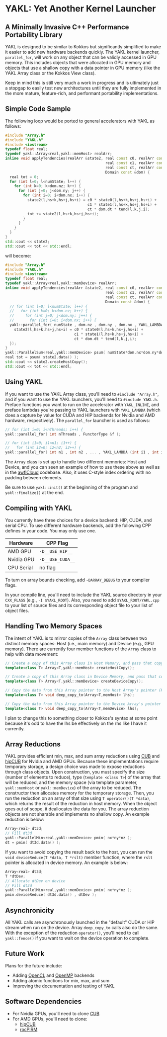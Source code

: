 # YAKL: Yet Another Kernel Launcher
## A Minimally Invasive C++ Performance Portability Library

YAKL is designed to be similar to Kokkos but significantly simplified to make it easier to add new hardware backends quickly. The YAKL kernel launcher, `parallel_for`, will work on any object that can be validly accessed in GPU memory. This includes objects that were allocated in GPU memory and objects that use a shallow copy with a data pointer in GPU memory (like the YAKL Array class or the Kokkos View class).

Keep in mind this is still very much a work in progress and is ultimately just a stopgap to easily test new architectures until they are fully implemented in the more mature, feature-rich, and performant portability implementations.

## Simple Code Sample

The following loop would be ported to general accelerators with YAKL as follows:

```C++
#include "Array.h"
#include "YAKL.h"
#include <iostream>
typedef float real;
typedef yakl::Array<real,yakl::memHost> realArr;
inline void applyTendencies(realArr &state2, real const c0, realArr const &state0,
                                             real const c1, realArr const &state1,
                                             real const ct, realArr const &tend,
                                             Domain const &dom) {
  real tot = 0;
  for (int l=0; l<numState; l++) {
    for (int k=0; k<dom.nz; k++) {
      for (int j=0; j<dom.ny; j++) {
        for (int i=0; i<dom.nx; i++) {
          state2(l,hs+k,hs+j,hs+i) = c0 * state0(l,hs+k,hs+j,hs+i) +
                                     c1 * state1(l,hs+k,hs+j,hs+i) +
                                     ct * dom.dt * tend(l,k,j,i);
          tot += state2(l,hs+k,hs+j,hs+i);
        }
      }
    }
  }
}
std::cout << state2;
std::cout << tot << std::endl;
```

will become:


```C++
#include "Array.h"
#include "YAKL.h"
#include <iostream>
typedef float real;
typedef yakl::Array<real,yakl::memDevice> realArr;
inline void applyTendencies(realArr &state2, real const c0, realArr const &state0,
                                             real const c1, realArr const &state1,
                                             real const ct, realArr const &tend,
                                             Domain const &dom) {
  // for (int l=0; l<numState; l++) {
  //   for (int k=0; k<dom.nz; k++) {
  //     for (int j=0; j<dom.ny; j++) {
  //       for (int i=0; i<dom.nx; i++) {
  yakl::parallel_for( numState , dom.nz , dom.ny , dom.nx , YAKL_LAMBDA (int l, int k, int j, int i) {
    state2(l,hs+k,hs+j,hs+i) = c0 * state0(l,hs+k,hs+j,hs+i) +
                               c1 * state1(l,hs+k,hs+j,hs+i) +
                               ct * dom.dt * tend(l,k,j,i);
  }); 
}
yakl::ParallelSum<real,yakl::memDevice> psum( numState*dom.nx*dom.ny*dom.nz );
real tot = psum( state2.data() );
std::cout << state2.createHostCopy();
std::cout << tot << std::endl;
```

## Using YAKL

If you want to use the YAKL Array class, you'll need to `#include "Array.h"`, and if you want to use the YAKL launchers, you'll need to `#include YAKL.h`. Preface functions you want to run on the accelerator with `YAKL_INLINE`, and preface lambdas you're passing to YAKL launchers with `YAKL_LAMBDA` (which does a capture by value for CUDA and HIP backends for Nvidia and AMD hardware, respectively). The `parallel_for` launcher is used as follows:

```C++
// for (int i=0; i<nThreads; i++) {
yakl::parallel_for( int nThreads , FunctorType &f );

// for (int i1=0; i1<n1; i1++) {
//   for (int i2=0; i2<n2; i2++) {
yakl::parallel_for( int n1 , int n2 , ... , YAKL_LAMBDA (int i1 , int i2);
```

The `Array` class is set up to handle two different memories: Host and Device, and you can seen an example of how to use these above as well as in the [awflCloud](https://github.com/mrnorman/awflCloud) codebase. Also, it uses C-style index ordering with no padding between elements.

Be sure to use `yakl::init()` at the beginning of the program and `yakl::finalize()` at the end.

## Compiling with YAKL

You currently have three choices for a device backend: HIP, CUDA, and serial CPU. To use different hardware backends, add the following CPP defines in your code. You may only use one. 

| Hardware      | CPP Flag       | 
| --------------|----------------| 
| AMD GPU       |`-D__USE_HIP__` | 
| Nvidia GPU    |`-D__USE_CUDA__`| 
| CPU Serial    | no flag        | 

To turn on array bounds checking, add `-DARRAY_DEBUG` to your compiler flags.

In your compile line, you'll need to include the YAKL source directory in your `CXX_FLAGS` (e.g., `-I $YAKL_ROOT`). Also, you need to add `$YAKL_ROOT/YAKL.cpp` to your list of source files and its corresponding object file to your list of object files.

## Handling Two Memory Spaces

The intent of YAKL is to mirror copies of the `Array` class between two distinct memory spaces: Host (i.e., main memory) and Device (e.g., GPU memory). There are currently four member functions of the `Array` class to help with data movement:

```C++
// Create a copy of this Array class in Host Memory, and pass that copy back as a return value.
template<class T> Array<T,yakl::memHost> createHostCopy();

// Create a copy of this Array class in Device Memory, and pass that copy back as a return value.
template<class T> Array<T,yakl::memDevice> createDeviceCopy();

// Copy the data from this Array pointer to the Host Array's pointer (Host Array must already exist)
template<class T> void deep_copy_to(Array<T,memHost> lhs);

// Copy the data from this Array pointer to the Device Array's pointer (Device Array must already exist)
template<class T> void deep_copy_to(Array<T,memDevice> lhs);
```

I plan to change this to something closer to Kokkos's syntax at some point because it's odd to have the lhs be effectively on the rhs like I have it currently.

## Array Reductions

YAKL provides efficient min, max, and sum array reductions using [CUB](https://nvlabs.github.io/cub/) and [hipCUB](https://github.com/ROCmSoftwarePlatform/hipCUB) for Nvidia and AMD GPUs. Because these implementations require temporary storage, a design choice was made to expose reductions through class objects. Upon construction, you must specify the size (number of elements to reduce), type (`template <class T>`) of the array that will be reduced, and the memory space (via template parameter, `yakl::memHost` or `yakl::memDevice`) of the array to be reduced. The constructor then allocates memory for the temporary storage. Then, you run the reduction on an array of that size using `T operator()(T *data)`, which returns the result of the reduction in host memory. When the object goes out of scope, it deallocates the data for you. The array reduction objects are not sharable and implements no shallow copy. An example reduction is below:

```C++
Array<real> dt3d;
// Fill dt3d
yakl::ParallelMin<real,yakl::memDevice> pmin( nx*ny*nz );
dt = pmin( dt3d.data() );
```

If you want to avoid copying the result back to the host, you can run the `void deviceReduce(T *data, T *rslt)` member function, where the `rslt` pointer is allocated in device memory. An example is below:

```C++
Array<real> dt3d;
T *dtDev;
// Allocate dtDev on device
// Fill dt3d
yakl::ParallelMin<real,yakl::memDevice> pmin( nx*ny*nz );
pmin.deviceReduce( dt3d.data() , dtDev );
```

## Asynchronicity

All YAKL calls are asynchronously launched in the "default" CUDA or HIP stream when run on the device. Array `deep_copy_to` calls also do the same. With the exception of the reduction `operator()`, you'll need to call `yakl::fence()` if you want to wait on the device operation to complete.

## Future Work

Plans for the future include:
* Adding [OpenCL](https://www.khronos.org/opencl/) and [OpenMP](https://www.openmp.org/) backends
* Adding atomic functions for min, max, and sum
* Improving the documentation and testing of YAKL

## Software Dependencies
* For Nvidia GPUs, you'll need to clone [CUB](https://nvlabs.github.io/cub/)
* For AMD GPUs, you'll need to clone:
  * [hipCUB](https://github.com/ROCmSoftwarePlatform/hipCUB)
  * [rocPIRM](https://github.com/ROCmSoftwarePlatform/rocPRIM)

